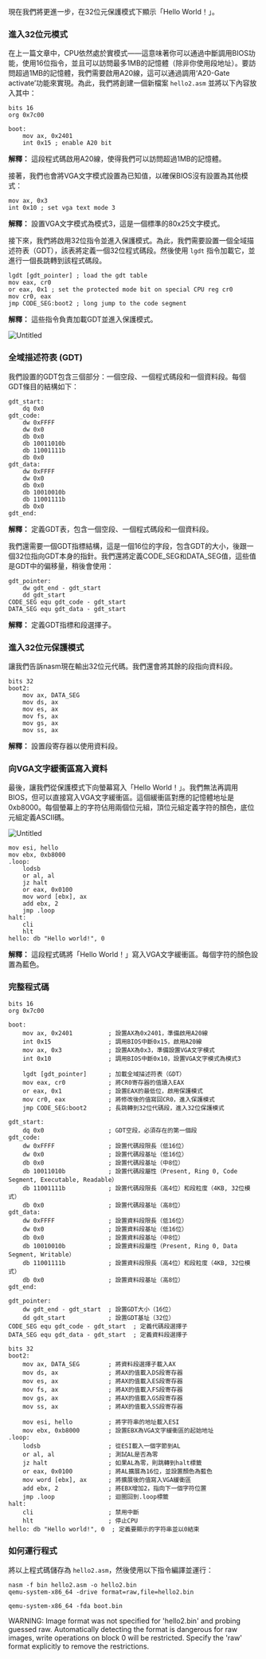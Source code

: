 現在我們將更進一步，在32位元保護模式下顯示「Hello World！」。

### 進入32位元模式

在上一篇文章中，CPU依然處於實模式——這意味著你可以通過中斷調用BIOS功能，使用16位指令，並且可以訪問最多1MB的記憶體（除非你使用段地址）。要訪問超過1MB的記憶體，我們需要啟用A20線，這可以通過調用‘A20-Gate activate’功能來實現。為此，我們將創建一個新檔案 `hello2.asm` 並將以下內容放入其中：

```
bits 16
org 0x7c00

boot:
    mov ax, 0x2401
    int 0x15 ; enable A20 bit

```

**解釋：** 這段程式碼啟用A20線，使得我們可以訪問超過1MB的記憶體。

接著，我們也會將VGA文字模式設置為已知值，以確保BIOS沒有設置為其他模式：

```
mov ax, 0x3
int 0x10 ; set vga text mode 3

```

**解釋：** 設置VGA文字模式為模式3，這是一個標準的80x25文字模式。

接下來，我們將啟用32位指令並進入保護模式。為此，我們需要設置一個全域描述符表（GDT），該表將定義一個32位程式碼段。然後使用 `lgdt` 指令加載它，並進行一個長跳轉到該程式碼段。

```
lgdt [gdt_pointer] ; load the gdt table
mov eax, cr0
or eax, 0x1 ; set the protected mode bit on special CPU reg cr0
mov cr0, eax
jmp CODE_SEG:boot2 ; long jump to the code segment

```

**解釋：** 這些指令負責加載GDT並進入保護模式。

![Untitled](https://prod-files-secure.s3.us-west-2.amazonaws.com/0a34284e-c260-45f9-8797-9b6c5be931aa/e0cb0669-9413-42a3-b204-f0a8e870a630/Untitled.png)

### 全域描述符表 (GDT)

我們設置的GDT包含三個部分：一個空段、一個程式碼段和一個資料段。每個GDT條目的結構如下：

```
gdt_start:
    dq 0x0
gdt_code:
    dw 0xFFFF
    dw 0x0
    db 0x0
    db 10011010b
    db 11001111b
    db 0x0
gdt_data:
    dw 0xFFFF
    dw 0x0
    db 0x0
    db 10010010b
    db 11001111b
    db 0x0
gdt_end:

```

**解釋：** 定義GDT表，包含一個空段、一個程式碼段和一個資料段。

我們還需要一個GDT指標結構，這是一個16位的字段，包含GDT的大小，後跟一個32位指向GDT本身的指針。我們還將定義CODE_SEG和DATA_SEG值，這些值是GDT中的偏移量，稍後會使用：

```
gdt_pointer:
    dw gdt_end - gdt_start
    dd gdt_start
CODE_SEG equ gdt_code - gdt_start
DATA_SEG equ gdt_data - gdt_start

```

**解釋：** 定義GDT指標和段選擇子。

### 進入32位元保護模式

讓我們告訴nasm現在輸出32位元代碼。我們還會將其餘的段指向資料段。

```
bits 32
boot2:
    mov ax, DATA_SEG
    mov ds, ax
    mov es, ax
    mov fs, ax
    mov gs, ax
    mov ss, ax

```

**解釋：** 設置段寄存器以使用資料段。

### 向VGA文字緩衝區寫入資料

最後，讓我們從保護模式下向螢幕寫入「Hello World！」。我們無法再調用BIOS，但可以直接寫入VGA文字緩衝區。這個緩衝區對應的記憶體地址是0xb8000。每個螢幕上的字符佔用兩個位元組，頂位元組定義字符的顏色，底位元組定義ASCII碼。

![Untitled](https://prod-files-secure.s3.us-west-2.amazonaws.com/0a34284e-c260-45f9-8797-9b6c5be931aa/bc8b5bf2-a941-4be6-83af-f781952c45db/Untitled.png)

```
mov esi, hello
mov ebx, 0xb8000
.loop:
    lodsb
    or al, al
    jz halt
    or eax, 0x0100
    mov word [ebx], ax
    add ebx, 2
    jmp .loop
halt:
    cli
    hlt
hello: db "Hello world!", 0

```

**解釋：** 這段程式碼將「Hello World！」寫入VGA文字緩衝區。每個字符的顏色設置為藍色。

### 完整程式碼

```
bits 16
org 0x7c00

boot:
    mov ax, 0x2401          ; 設置AX為0x2401，準備啟用A20線
    int 0x15                ; 調用BIOS中斷0x15，啟用A20線
    mov ax, 0x3             ; 設置AX為0x3，準備設置VGA文字模式
    int 0x10                ; 調用BIOS中斷0x10，設置VGA文字模式為模式3

    lgdt [gdt_pointer]      ; 加載全域描述符表（GDT）
    mov eax, cr0            ; 將CR0寄存器的值讀入EAX
    or eax, 0x1             ; 設置EAX的最低位，啟用保護模式
    mov cr0, eax            ; 將修改後的值寫回CR0，進入保護模式
    jmp CODE_SEG:boot2      ; 長跳轉到32位代碼段，進入32位保護模式

gdt_start:
    dq 0x0                  ; GDT空段，必須存在的第一個段
gdt_code:
    dw 0xFFFF               ; 設置代碼段限長（低16位）
    dw 0x0                  ; 設置代碼段基址（低16位）
    db 0x0                  ; 設置代碼段基址（中8位）
    db 10011010b            ; 設置代碼段屬性（Present, Ring 0, Code Segment, Executable, Readable）
    db 11001111b            ; 設置代碼段限長（高4位）和段粒度（4KB, 32位模式）
    db 0x0                  ; 設置代碼段基址（高8位）
gdt_data:
    dw 0xFFFF               ; 設置資料段限長（低16位）
    dw 0x0                  ; 設置資料段基址（低16位）
    db 0x0                  ; 設置資料段基址（中8位）
    db 10010010b            ; 設置資料段屬性（Present, Ring 0, Data Segment, Writable）
    db 11001111b            ; 設置資料段限長（高4位）和段粒度（4KB, 32位模式）
    db 0x0                  ; 設置資料段基址（高8位）
gdt_end:

gdt_pointer:
    dw gdt_end - gdt_start  ; 設置GDT大小（16位）
    dd gdt_start            ; 設置GDT基址（32位）
CODE_SEG equ gdt_code - gdt_start  ; 定義代碼段選擇子
DATA_SEG equ gdt_data - gdt_start  ; 定義資料段選擇子

bits 32
boot2:
    mov ax, DATA_SEG        ; 將資料段選擇子載入AX
    mov ds, ax              ; 將AX的值載入DS段寄存器
    mov es, ax              ; 將AX的值載入ES段寄存器
    mov fs, ax              ; 將AX的值載入FS段寄存器
    mov gs, ax              ; 將AX的值載入GS段寄存器
    mov ss, ax              ; 將AX的值載入SS段寄存器

    mov esi, hello          ; 將字符串的地址載入ESI
    mov ebx, 0xb8000        ; 設置EBX為VGA文字緩衝區的起始地址
.loop:
    lodsb                   ; 從ESI載入一個字節到AL
    or al, al               ; 測試AL是否為零
    jz halt                 ; 如果AL為零，則跳轉到halt標籤
    or eax, 0x0100          ; 將AL擴展為16位，並設置顏色為藍色
    mov word [ebx], ax      ; 將擴展後的值寫入VGA緩衝區
    add ebx, 2              ; 將EBX增加2，指向下一個字符位置
    jmp .loop               ; 迴圈回到.loop標籤
halt:
    cli                     ; 禁用中斷
    hlt                     ; 停止CPU
hello: db "Hello world!", 0  ; 定義要顯示的字符串並以0結束

```

### 如何運行程式

將以上程式碼儲存為 `hello2.asm`，然後使用以下指令編譯並運行：

```
nasm -f bin hello2.asm -o hello2.bin
qemu-system-x86_64 -drive format=raw,file=hello2.bin

```

```
qemu-system-x86_64 -fda boot.bin
```
WARNING: Image format was not specified for 'hello2.bin' and probing guessed raw.
         Automatically detecting the format is dangerous for raw images, write operations on block 0 will be restricted.
         Specify the 'raw' format explicitly to remove the restrictions.
